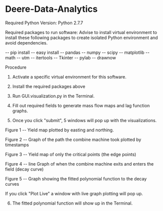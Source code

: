 Deere-Data-Analytics
====================

Required Python Version: Python 2.7.7 

Required packages to run software:
Advise to install virtual environment to install these following packages to create isolated Python environment and avoid dependencies. 

-- pip install
-- easy install 
-- pandas
-- numpy
-- scipy
-- matplotlib
-- math
-- utm
-- itertools
-- Tkinter
-- pylab
-- drawnow

Procedure

1. Activate a specific virtual environment for this software.

2. Install the required packages above

3. Run GUI.visualization.py in the Terminal.

4. Fill out required fields to generate mass flow maps and lag function graphs.

5. Once you click "submit", 5 windows will pop up with the visualizations.

Figure 1 -- Yield map plotted by easting and northing.

Figure 2 -- Graph of the path the combine machine took plotted by timestamps

Figure 3 -- Yield map of only the critical points (the edge points)

Figure 4 -- line Graph of when the combine machine exits and enters the field (decay curve)

Figure 5 -- Graph showing the fitted polynomial function to the decay curves

If you click "Plot Live" a window with live graph plotting will pop up.

6. The fitted polynomial function will show up in the Terminal.